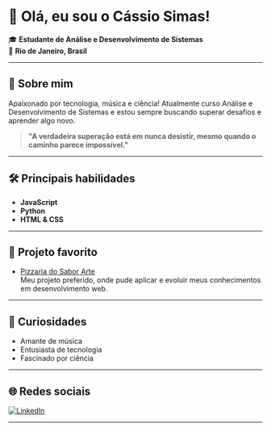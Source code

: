 # 👋 Olá, eu sou o Cássio Simas!

🎓 **Estudante de Análise e Desenvolvimento de Sistemas**  
📍 **Rio de Janeiro, Brasil**  

---

## 🚀 Sobre mim

Apaixonado por tecnologia, música e ciência! Atualmente curso Análise e Desenvolvimento de Sistemas e estou sempre buscando superar desafios e aprender algo novo.
> **"A verdadeira superação está em nunca desistir, mesmo quando o caminho parece impossível."**

---

## 🛠️ Principais habilidades

- **JavaScript**
- **Python**
- **HTML & CSS**

---

## 🌟 Projeto favorito

- [Pizzaria do Sabor Arte](https://github.com/simascassio/Sabor-Arte)  
  Meu projeto preferido, onde pude aplicar e evoluir meus conhecimentos em desenvolvimento web.

---

## 🎸 Curiosidades

- Amante de música
- Entusiasta de tecnologia
- Fascinado por ciência

---

## 🌐 Redes sociais

[![LinkedIn](https://img.shields.io/badge/LinkedIn-blue?logo=linkedin&logoColor=white)](https://www.linkedin.com/in/cássio-simas-676b80295)

---

<!--
Quer conhecer meus projetos ou trocar uma ideia? Sinta-se à vontade para me chamar!
-->
